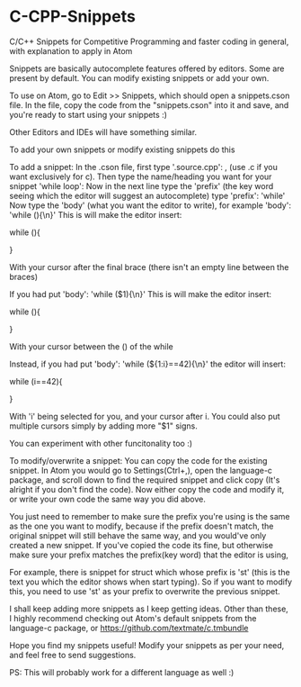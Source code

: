 # C-CPP-Snippets
C/C++ Snippets for Competitive Programming and faster coding in general, with explanation to apply in Atom

Snippets are basically autocomplete features offered by editors.
Some are present by default. You can modify existing snippets or add your own.

To use on Atom, go to Edit >> Snippets, which should open a snippets.cson file.
In the file, copy the code from the "snippets.cson" into it and save,
and you're ready to start using your snippets :)

Other Editors and IDEs will have something similar.

To add your own snippets or modify existing snippets do this

To add a snippet:
In the .cson file, first type '.source.cpp': , (use .c if you want exclusively for c).
 Then type the name/heading you want for your snippet 'while loop':
 Now in the next line type the 'prefix' (the key word seeing which the editor will suggest an autocomplete)
 type 'prefix': 'while'
 Now type the 'body' (what you want the editor to write), for example 'body': 'while (){\n}'
 This is will make the editor insert:
 
while (){

}

With your cursor after the final brace (there isn't an empty line between the braces)

If you had put 'body': 'while ($1){\n}'
 This is will make the editor insert:
 
while (){

}

With your cursor between the () of the while

Instead, if you had put 'body': 'while (${1:i}==42){\n}' the editor will insert:

while (i==42){

}

With 'i' being selected for you, and your cursor after i.
 You could also put multiple cursors simply by adding more "$1" signs.

You can experiment with other funcitonality too :)

To modify/overwrite a snippet:
You can copy the code for the existing snippet. In Atom you would go to Settings(Ctrl+,),
 open the language-c package, and scroll down to find the required snippet and click copy
(It's alright if you don't find the code).
 Now either copy the code and modify it, or write your own code the same way you did above.

You just need to remember to make sure the prefix you're using is the same as the one you want to modify,
 because if the prefix doesn't match, the original snippet will still behave the same way,
 and you would've only created a new snippet. If you've copied the code its fine, but otherwise
 make sure your prefix matches the prefix(key word) that the editor is using,

For example, there is snippet for struct which whose prefix is 'st' 
(this is the text you which the editor shows when start typing).
 So if you want to modify this, you need to use 'st' as your prefix 
to overwrite the previous snippet.

I shall keep adding more snippets as I keep getting ideas.
 Other than these, I highly recommend checking out Atom's default snippets from the language-c package,
 or https://github.com/textmate/c.tmbundle

Hope you find my snippets useful! Modify your snippets as per your need, and feel free to send suggestions.

PS: This will probably work for a different language as well :)
